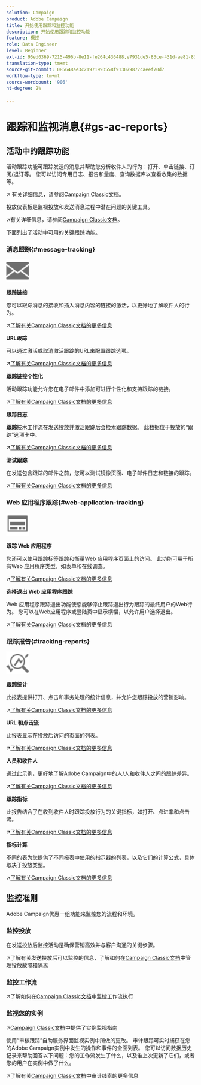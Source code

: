 ```yaml
---
solution: Campaign
product: Adobe Campaign
title: 开始使用跟踪和监控功能
description: 开始使用跟踪和监控功能
feature: 概述
role: Data Engineer
level: Beginner
exl-id: 95ed0369-7215-496b-8e11-fe264c436488,e7931de5-83ce-431d-ae81-83793d257550
translation-type: tm+mt
source-git-commit: 085648ae3c21971993558f913079877caeef70d7
workflow-type: tm+mt
source-wordcount: '906'
ht-degree: 2%

---
```


# 跟踪和监视消息{#gs-ac-reports}

## 活动中的跟踪功能

活动跟踪功能可跟踪发送的消息并帮助您分析收件人的行为：打开、单击链接、订阅/退订等。 您可以访问专用日志、报告和量度、查询数据库以查看收集的数据等。

:arrow_upper_right: 有关详细信息，请参阅[Campaign Classic文档](https://experienceleague.adobe.com/docs/campaign-classic/using/getting-started/profile-management/editing-a-profile.html?lang=en#tracking-tab)。

投放仪表板是监视投放和发送消息过程中潜在问题的关键工具。

:arrow_upper_right:有关详细信息，请参阅[Campaign Classic文档](https://experienceleague.adobe.com/docs/campaign-classic/using/sending-messages/monitoring-deliveries/delivery-dashboard.html?lang=en#sending-messages)。

下面列出了活动中可用的关键跟踪功能。

### 消息跟踪{#message-tracking}

<img src="assets/do-not-localize/icon-message-tracking.svg" width="60px">

**跟踪链接**

您可以跟踪消息的接收和插入消息内容的链接的激活，以更好地了解收件人的行为。

:arrow_upper_right:[了解有关Campaign Classic文档的更多信息](https://experienceleague.adobe.com/docs/campaign-classic/using/sending-messages/tracking-messages/how-to-configure-tracked-links.html?lang=en#sending-messages)

**URL跟踪**

可以通过激活或取消激活跟踪的URL来配置跟踪选项。

:arrow_upper_right:[了解有关Campaign Classic文档的更多信息](https://experienceleague.adobe.com/docs/campaign-classic/using/sending-messages/tracking-messages/personalizing-url-tracking.html?lang=en#sending-messages)


**跟踪链接个性化**

活动跟踪功能允许您在电子邮件中添加可进行个性化和支持跟踪的链接。

:arrow_upper_right:[了解有关Campaign Classic文档的更多信息](https://experienceleague.adobe.com/docs/campaign-classic/using/sending-messages/tracking-messages/tracking-personalized-links/tracking-personalized-links.html?lang=en#sending-messages)

**跟踪日志**

**跟踪**&#x200B;技术工作流在发送投放并激活跟踪后会检索跟踪数据。 此数据位于投放的“跟踪”选项卡中。

:arrow_upper_right:[了解有关Campaign Classic文档的更多信息](https://experienceleague.adobe.com/docs/campaign-classic/using/sending-messages/tracking-messages/accessing-the-tracking-logs.html?lang=en#sending-messages)

**测试跟踪**

在发送包含跟踪的邮件之前，您可以测试镜像页面、电子邮件日志和链接的跟踪。

:arrow_upper_right:[了解有关Campaign Classic文档的更多信息](https://experienceleague.adobe.com/docs/campaign-classic/using/sending-messages/tracking-messages/testing-tracking.html?lang=en#sending-messages)

### Web 应用程序跟踪{#web-application-tracking}

<img src="assets/do-not-localize/icon-web-app.svg" width="60px">

**跟踪 Web 应用程序**

您还可以使用跟踪标签跟踪和衡量Web 应用程序页面上的访问。 此功能可用于所有Web 应用程序类型，如表单和在线调查。

:arrow_upper_right:[了解有关Campaign Classic文档的更多信息](https://experienceleague.adobe.com/docs/campaign-classic/using/designing-content/web-applications/tracking-a-web-application.html?lang=en#designing-content)

**选择退出 Web 应用程序跟踪**

Web 应用程序跟踪退出功能使您能够停止跟踪退出行为跟踪的最终用户的Web行为。 您可以在Web应用程序或登陆页中显示横幅，以允许用户选择退出。

:arrow_upper_right:[了解有关Campaign Classic文档的更多信息](https://experienceleague.adobe.com/docs/campaign-classic/using/designing-content/web-applications/web-application-tracking-opt-out.html?lang=en#designing-content)

### 跟踪报告{#tracking-reports}

<img src="assets/do-not-localize/icon_monitor.svg" width="60px">

**跟踪统计**

此报表提供打开、点击和事务处理的统计信息，并允许您跟踪投放的营销影响。

:arrow_upper_right:[了解有关Campaign Classic文档的更多信息](https://experienceleague.adobe.com/docs/campaign-classic/using/sending-messages/tracking-messages/about-message-tracking.html?lang=en#tracking-reports)

**URL 和点击流**

此报表显示在投放后访问的页面的列表。

:arrow_upper_right:[了解有关Campaign Classic文档的更多信息](https://experienceleague.adobe.com/docs/campaign-classic/using/reporting/reports-on-deliveries/delivery-reports.html?lang=en#urls-and-click-streams)

**人员和收件人**

通过此示例，更好地了解Adobe Campaign中的人/人和收件人之间的跟踪差异。

:arrow_upper_right:[了解有关Campaign Classic文档的更多信息](https://experienceleague.adobe.com/docs/campaign-classic/using/reporting/reports-on-deliveries/person-people-recipients.html?lang=en#reporting)

**跟踪指标**

此报告结合了在收到收件人时跟踪投放行为的关键指标，如打开、点进率和点击流。

:arrow_upper_right:[了解有关Campaign Classic文档的更多信息](https://experienceleague.adobe.com/docs/campaign-classic/using/reporting/reports-on-deliveries/delivery-reports.html?lang=en#reporting)

**指标计算**

不同的表为您提供了不同报表中使用的指示器的列表，以及它们的计算公式，具体取决于投放类型。

:arrow_upper_right:[了解有关Campaign Classic文档的更多信息](https://experienceleague.adobe.com/docs/campaign-classic/using/reporting/reports-on-deliveries/indicator-calculation.html?lang=en#reporting)

## 监控准则

Adobe Campaign优惠一组功能来监控您的流程和环境。

### 监控投放

在发送投放后监控活动是确保营销高效并与客户沟通的关键步骤。

:arrow_upper_right:了解有关发送投放后可以监控的信息，了解如何在[Campaign Classic文档](https://experienceleague.adobe.com/docs/campaign-classic/using/sending-messages/monitoring-deliveries/about-delivery-monitoring.html?lang=en#sending-messages)中管理投放故障和隔离

### 监控工作流

:arrow_upper_right:了解如何在[Campaign Classic文档](https://experienceleague.adobe.com/docs/campaign-classic/using/automating-with-workflows/monitoring-workflows/monitoring-workflow-execution.html?lang=en#automating-with-workflows)中监控工作流执行

### 监视您的实例

:arrow_upper_right:[Campaign Classic文档](https://experienceleague.adobe.com/docs/campaign-classic/using/monitoring-campaign-classic/introduction/monitoring-guidelines.html?lang=en#monitoring-campaign-classic)中提供了实例监视指南

使用“审核跟踪”自助服务界面监视实例中所做的更改。 审计跟踪可实时捕获在您的Adobe Campaign实例中发生的操作和事件的全面列表。 您可以访问数据历史记录来帮助回答以下问题：您的工作流发生了什么，以及谁上次更新了它们，或者您的用户在实例中做了什么。

:arrow_upper_right:了解有关[Campaign Classic文档](https://experienceleague.adobe.com/docs/campaign-classic/using/monitoring-campaign-classic/production-procedures/audit-trail.html?lang=en#accessing-audit-trail)中审计线索的更多信息
